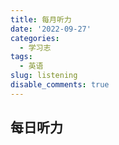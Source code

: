```yaml
---
title: 每月听力
date: '2022-09-27'
categories:
  - 学习志
tags:
  - 英语
slug: listening
disable_comments: true
---
```

## 每日听力

























